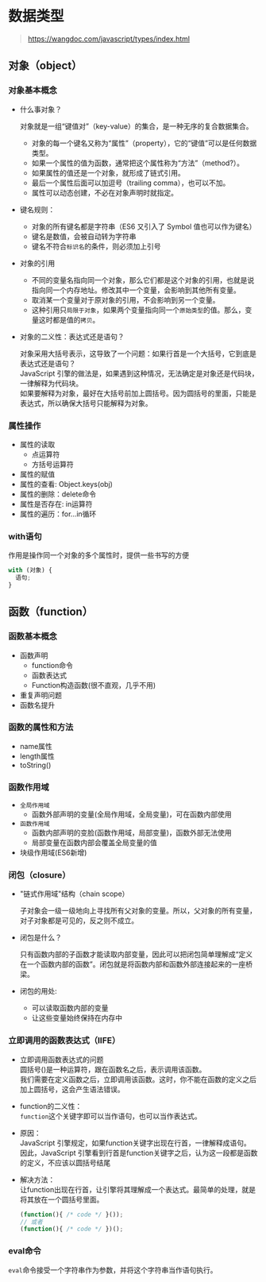 # 数据类型

> <https://wangdoc.com/javascript/types/index.html>  

## **对象（object）**

### 对象基本概念

- 什么事对象？

  对象就是一组“键值对”（key-value）的集合，是一种无序的复合数据集合。

  - 对象的每一个键名又称为“属性”（property），它的“键值”可以是任何数据类型。
  - 如果一个属性的值为函数，通常把这个属性称为“方法”（method?）。
  - 如果属性的值还是一个对象，就形成了链式引用。
  - 最后一个属性后面可以加逗号（trailing comma），也可以不加。
  - 属性可以动态创建，不必在对象声明时就指定。

- 键名规则：
  - 对象的所有键名都是字符串（ES6 又引入了 Symbol 值也可以作为键名）
  - 键名是数值，会被自动转为字符串
  - 键名不符合`标识名`的条件，则必须加上引号

- 对象的引用
  - 不同的变量名指向同一个对象，那么它们都是这个对象的引用，也就是说指向同一个内存地址。修改其中一个变量，会影响到其他所有变量。
  - 取消某一个变量对于原对象的引用，不会影响到另一个变量。
  - 这种引用只`局限于对象`，如果两个变量指向同一个`原始类型`的值。那么，变量这时都是值的`拷贝`。

- 对象的二义性：表达式还是语句？

  对象采用大括号表示，这导致了一个问题：如果行首是一个大括号，它到底是表达式还是语句？  
  JavaScript 引擎的做法是，如果遇到这种情况，无法确定是对象还是代码块，一律解释为代码块。  
  如果要解释为对象，最好在大括号前加上圆括号。因为圆括号的里面，只能是表达式，所以确保大括号只能解释为对象。

### 属性操作

- 属性的读取
  - 点运算符
  - 方括号运算符
- 属性的赋值
- 属性的查看: Object.keys(obj)
- 属性的删除：delete命令
- 属性是否存在: in运算符
- 属性的遍历：for...in循环

### with语句

作用是操作同一个对象的多个属性时，提供一些书写的方便

```javascript
with (对象) {
  语句;
}
```

## **函数（function）**

### 函数基本概念

- 函数声明
  - function命令
  - 函数表达式
  - Function构造函数(很不直观，几乎不用)
- 重复声明问题
- 函数名提升

### 函数的属性和方法

- name属性
- length属性
- toString()

### 函数作用域

- `全局作用域`  
  - 函数外部声明的变量(全局作用域，全局变量)，可在函数内部使用
- `函数作用域`
  - 函数内部声明的变脸(函数作用域，局部变量)，函数外部无法使用
  - 局部变量在函数内部会覆盖全局变量的值
- 块级作用域(ES6新增)

### 闭包（closure）

- "链式作用域"结构（chain scope）

  子对象会一级一级地向上寻找所有父对象的变量。所以，父对象的所有变量，对子对象都是可见的，反之则不成立。

- 闭包是什么？

  只有函数内部的子函数才能读取内部变量，因此可以把闭包简单理解成“定义在一个函数内部的函数”。闭包就是将函数内部和函数外部连接起来的一座桥梁。

- 闭包的用处:
  - 可以读取函数内部的变量
  - 让这些变量始终保持在内存中

### 立即调用的函数表达式（IIFE）

- 立即调用函数表达式的问题  
  圆括号()是一种运算符，跟在函数名之后，表示调用该函数。  
  我们需要在定义函数之后，立即调用该函数。这时，你不能在函数的定义之后加上圆括号，这会产生语法错误。

- function的二义性：  
  `function`这个关键字即可以当作语句，也可以当作表达式。

- 原因：  
  JavaScript 引擎规定，如果function关键字出现在行首，一律解释成语句。  
  因此，JavaScript 引擎看到行首是function关键字之后，认为这一段都是函数的定义，不应该以圆括号结尾

- 解决方法：  
  让function出现在行首，让引擎将其理解成一个表达式。最简单的处理，就是将其放在一个圆括号里面。

  ```javascript
  (function(){ /* code */ }());
  // 或者
  (function(){ /* code */ })();
  ```

### eval命令

`eval`命令接受一个字符串作为参数，并将这个字符串当作语句执行。

